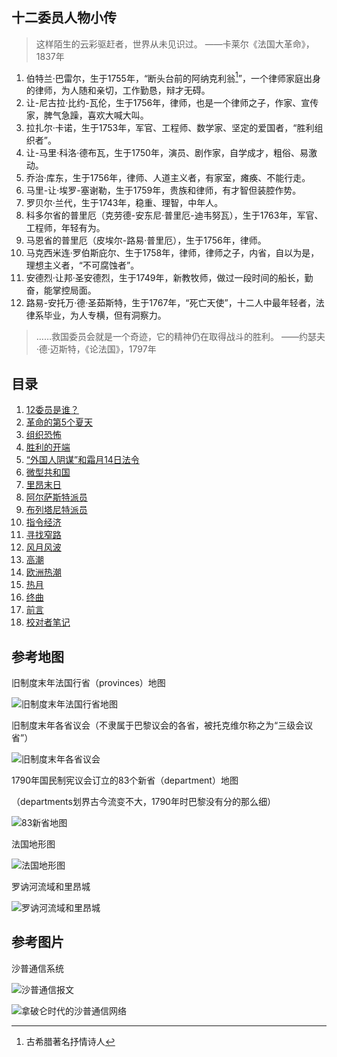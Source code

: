 ## 十二委员人物小传

> 这样陌生的云彩驱赶者，世界从未见识过。
——卡莱尔《法国大革命》，1837年

1. 伯特兰·巴雷尔，生于1755年，“断头台前的阿纳克利翁[^1]”，一个律师家庭出身的律师，为人随和亲切，工作勤恳，辩才无碍。
1. 让-尼古拉·比约-瓦伦，生于1756年，律师，也是一个律师之子，作家、宣传家，脾气急躁，喜欢大喊大叫。
1. 拉扎尔·卡诺，生于1753年，军官、工程师、数学家、坚定的爱国者，“胜利组织者”。
1. 让-马里·科洛·德布瓦，生于1750年，演员、剧作家，自学成才，粗俗、易激动。
1. 乔治·库东，生于1756年，律师、人道主义者，有家室，瘫痪、不能行走。
1. 马里-让·埃罗-塞谢勒，生于1759年，贵族和律师，有才智但装腔作势。
1. 罗贝尔·兰代，生于1743年，稳重、理智，中年人。
1. 科多尔省的普里厄（克劳德-安东尼·普里厄-迪韦努瓦），生于1763年，军官、工程师，年轻有为。
1. 马恩省的普里厄（皮埃尔-路易·普里厄），生于1756年，律师。
1. 马克西米连·罗伯斯庇尔、生于1758年，律师，律师之子，内省，自以为是，理想主义者，“不可腐蚀者”。
1. 安德烈·让邦·圣安德烈，生于1749年，新教牧师，做过一段时间的船长，勤奋，能掌控局面。
1. 路易-安托万·德·圣茹斯特，生于1767年，“死亡天使”，十二人中最年轻者，法律系毕业，为人专横，但有洞察力。

> ……救国委员会就是一个奇迹，它的精神仍在取得战斗的胜利。
——约瑟夫·德·迈斯特，《论法国》，1797年

## 目录

1. [12委员是谁？](./12_who_ruled_chapter01.md)
1. [革命的第5个夏天](./12_who_ruled_chapter02.md)
1. [组织恐怖](./12_who_ruled_chapter03.md)
1. [胜利的开端](./12_who_ruled_chapter04.md)
1. [“外国人阴谋”和霜月14日法令](./12_who_ruled_chapter05.md)
1. [微型共和国](./12_who_ruled_chapter06.md)
1. [里昂末日](./12_who_ruled_chapter07.md)
1. [阿尔萨斯特派员](./12_who_ruled_chapter08.md)
1. [布列塔尼特派员](./12_who_ruled_chapter09.md)
1. [指令经济](./12_who_ruled_chapter10.md)
1. [寻找窄路](./12_who_ruled_chapter11.md)
1. [风月风波](./12_who_ruled_chapter12.md)
1. [高潮](./12_who_ruled_chapter13.md)
1. [欧洲热潮](./12_who_ruled_chapter14.md)
1. [热月](./12_who_ruled_chapter15.md)
1. [终曲](./12_who_ruled_coda.md)
1. [前言](./12_who_ruled_preface.md)
1. [校对者笔记](./12_who_ruled_notes.md)

## 参考地图

旧制度末年法国行省（provinces）地图

![旧制度末年法国行省地图](https://upload.wikimedia.org/wikipedia/commons/b/be/Vidal-Lablache_n%C2%B09_-_Provinces_en_1789.jpg)

旧制度末年各省议会（不隶属于巴黎议会的各省，被托克维尔称之为“三级会议省”）

![旧制度末年各省议会](https://upload.wikimedia.org/wikipedia/commons/0/0d/Parliaments_and_Sovereign_Councils_of_the_Kingdom_of_France_in_1789_%28fr%29.png)

1790年国民制宪议会订立的83个新省（department）地图

（departments划界古今流变不大，1790年时巴黎没有分的那么细）

![83新省地图](https://upload.wikimedia.org/wikipedia/commons/thumb/d/d1/D%C3%A9partements_et_provinces_de_France.svg/2190px-D%C3%A9partements_et_provinces_de_France.svg.png?uselang=fr)

法国地形图

![法国地形图](https://maps-france.com/img/1200/france-elevation-map.jpg)

罗讷河流域和里昂城

![罗讷河流域和里昂城](https://upload.wikimedia.org/wikipedia/commons/3/39/Rhone_drainage_basin.png)

## 参考图片

沙普通信系统

![沙普通信报文](https://proyectoidis.org/wp-content/uploads/2013/07/Chappe.png)

![拿破仑时代的沙普通信网络](https://upload.wikimedia.org/wikipedia/commons/a/a7/Reseau_chappe77.png)

[^1]: 古希腊著名抒情诗人
